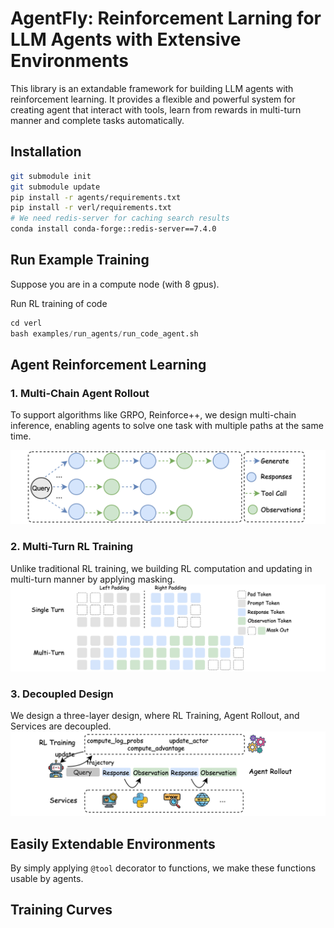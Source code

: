 # AgentFly: Reinforcement Larning for LLM Agents with Extensive Environments

This library is an extandable framework for building LLM agents with reinforcement learning. It provides a flexible and powerful system for creating agent that interact with tools, learn from rewards in multi-turn manner and complete tasks automatically.

## Installation
```bash
git submodule init
git submodule update
pip install -r agents/requirements.txt
pip install -r verl/requirements.txt
# We need redis-server for caching search results
conda install conda-forge::redis-server==7.4.0
```

## Run Example Training
Suppose you are in a compute node (with 8 gpus).

Run RL training of code
```python
cd verl
bash examples/run_agents/run_code_agent.sh
```


## Agent Reinforcement Learning
### 1. Multi-Chain Agent Rollout
To support algorithms like GRPO, Reinforce++, we design multi-chain inference, enabling agents to solve one task with multiple paths at the same time.

![Multi Chain Rollout](assets/multi_chain_rollout.png)

### 2. Multi-Turn RL Training
Unlike traditional RL training, we building RL computation and updating in multi-turn manner by applying masking.
![Multi Chain Rollout](assets/multi_turn_training.png)

### 3. Decoupled Design
We design a three-layer design, where RL Training, Agent Rollout, and Services are decoupled.
![Multi Chain Rollout](assets/agent_rl_design.png)

## Easily Extendable Environments
By simply applying `@tool` decorator to functions, we make these functions usable by agents. 


## Training Curves
